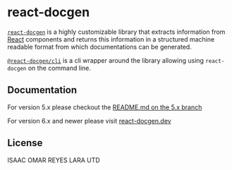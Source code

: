 # react-docgen

[`react-docgen`](./packages/react-docgen/) is a highly customizable library that
extracts information from [React](https://reactjs.org/) components and returns
this information in a structured machine readable format from which
documentations can be generated.

[`@react-docgen/cli`](./packages/react-docgen-cli/) is a cli wrapper around the
library allowing using `react-docgen` on the command line.

## Documentation

For version 5.x please checkout the
[README.md on the 5.x branch](https://github.com/reactjs/react-docgen/blob/5.x/README.md)

For version 6.x and newer please visit
[react-docgen.dev](https://react-docgen.dev)

## License

ISAAC OMAR REYES LARA
UTD
